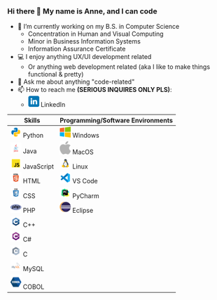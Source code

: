 ### Hi there 👋 My name is Anne, and I can code

- 🔭 I’m currently working on my B.S. in Computer Science
  - Concentration in Human and Visual Computing
  - Minor in Business Information Systems
  - Information Assurance Certificate
- 💻 I enjoy anything UX/UI development related
  - Or anything web development related (aka I like to make things functional & pretty)
- 💬 Ask me about anything "code-related"
- 📫 How to reach me **(SERIOUS INQUIRES ONLY PLS)**:
  * <a href="https://www.linkedin.com/in/anne-h-501b9b260/"><img src="https://github.com/AnneH20/AnneH20/blob/main/Images/linkedin.svg" width="25"/></a> LinkedIn

| Skills | Programming/Software Environments |
|--------|---------------------------------|
| <img src="https://github.com/AnneH20/AnneH20/blob/main/Images/python.svg" width="25"> Python | <img src="https://github.com/AnneH20/AnneH20/blob/main/Images/windows.png" width="25"> Windows |
| <img src="https://github.com/AnneH20/AnneH20/blob/main/Images/java.svg" width="25"> Java | <img src="https://github.com/AnneH20/AnneH20/blob/main/Images/apple.png" width="25"> MacOS |
| <img src="https://github.com/AnneH20/AnneH20/blob/main/Images/javascript.svg" width="25"> JavaScript | <img src="https://github.com/AnneH20/AnneH20/blob/main/Images/linux.png" width="25"> Linux |
| <img src="https://github.com/AnneH20/AnneH20/blob/main/Images/html.svg" width="25"> HTML | <img src="https://github.com/AnneH20/AnneH20/blob/main/Images/vscode.svg" width="25"> VS Code |
| <img src="https://github.com/AnneH20/AnneH20/blob/main/Images/css.svg" width="25"> CSS | <img src="https://github.com/AnneH20/AnneH20/blob/main/Images/pycharm.svg" width="25"> PyCharm |
| <img src="https://github.com/AnneH20/AnneH20/blob/main/Images/php.png" width="25"> PHP | <img src="https://github.com/AnneH20/AnneH20/blob/main/Images/eclipse.png" width="25"> Eclipse |
| <img src="https://github.com/AnneH20/AnneH20/blob/main/Images/c%2B%2B.svg" width="25"> C++ | |
| <img src="https://github.com/AnneH20/AnneH20/blob/main/Images/c%23.svg" width="25"> C# | |
| <img src="https://github.com/AnneH20/AnneH20/blob/main/Images/c.svg" width="25"> C | |
| <img src="https://github.com/AnneH20/AnneH20/blob/main/Images/mysql.svg" width="25"> MySQL | |
| <img src="https://github.com/AnneH20/AnneH20/blob/main/Images/cobol.png" width="25"> COBOL | |
